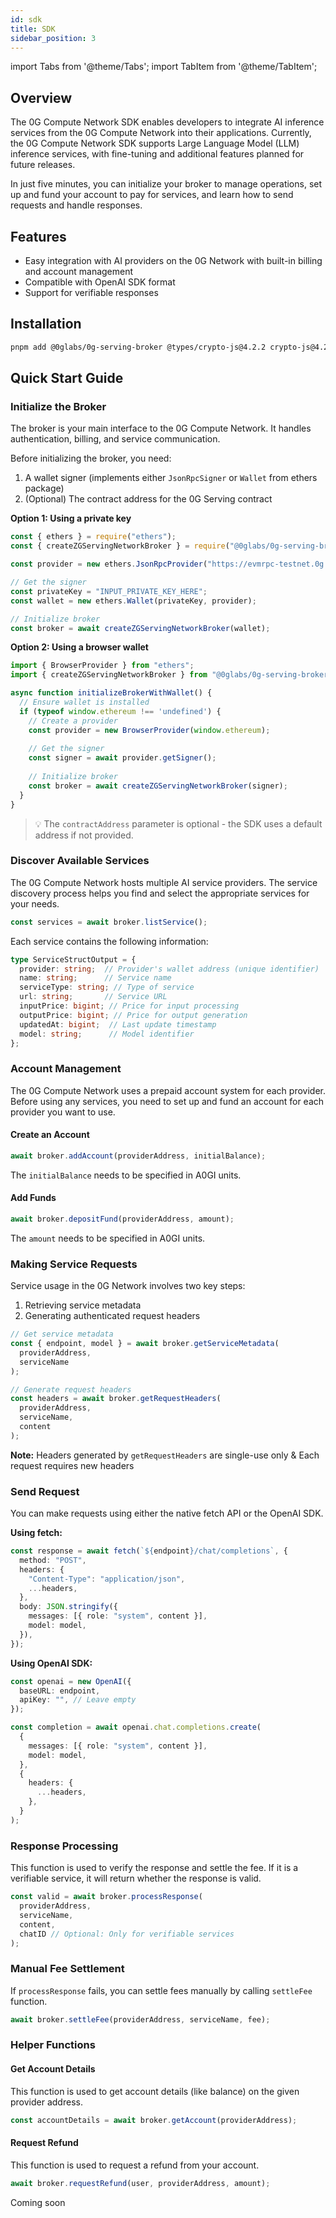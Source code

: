 ```yaml
---
id: sdk
title: SDK
sidebar_position: 3
---
```


import Tabs from '@theme/Tabs';
import TabItem from '@theme/TabItem';

## Overview

The 0G Compute Network SDK enables developers to integrate AI inference services from the 0G Compute Network into their applications. Currently, the 0G Compute Network SDK supports Large Language Model (LLM) inference services, with fine-tuning and additional features planned for future releases. 

In just five minutes, you can initialize your broker to manage operations, set up and fund your account to pay for services, and learn how to send requests and handle responses.

## Features

- Easy integration with AI providers on the 0G Network with built-in billing and account management
- Compatible with OpenAI SDK format
- Support for verifiable responses

<Tabs>
<TabItem value="ts-web" label="TypeScript SDK" default>

## Installation

```bash
pnpm add @0glabs/0g-serving-broker @types/crypto-js@4.2.2 crypto-js@4.2.0
```

## Quick Start Guide

### Initialize the Broker

The broker is your main interface to the 0G Compute Network. It handles authentication, billing, and service communication.

Before initializing the broker, you need:
1. A wallet signer (implements either `JsonRpcSigner` or `Wallet` from ethers package)
2. (Optional) The contract address for the 0G Serving contract

**Option 1: Using a private key**
```typescript
const { ethers } = require("ethers");
const { createZGServingNetworkBroker } = require("@0glabs/0g-serving-broker");

const provider = new ethers.JsonRpcProvider("https://evmrpc-testnet.0g.ai");

// Get the signer
const privateKey = "INPUT_PRIVATE_KEY_HERE";
const wallet = new ethers.Wallet(privateKey, provider);

// Initialize broker
const broker = await createZGServingNetworkBroker(wallet);
```

**Option 2: Using a browser wallet**
```typescript
import { BrowserProvider } from "ethers";
import { createZGServingNetworkBroker } from "@0glabs/0g-serving-broker";

async function initializeBrokerWithWallet() {
  // Ensure wallet is installed
  if (typeof window.ethereum !== 'undefined') {
    // Create a provider
    const provider = new BrowserProvider(window.ethereum);
    
    // Get the signer
    const signer = await provider.getSigner();
    
    // Initialize broker
    const broker = await createZGServingNetworkBroker(signer);
  }
}
```

> 💡 The `contractAddress` parameter is optional - the SDK uses a default address if not provided.

### Discover Available Services

The 0G Compute Network hosts multiple AI service providers. The service discovery process helps you find and select the appropriate services for your needs.

```typescript
const services = await broker.listService();
```

Each service contains the following information:
```typescript
type ServiceStructOutput = {
  provider: string;  // Provider's wallet address (unique identifier)
  name: string;      // Service name
  serviceType: string; // Type of service
  url: string;       // Service URL
  inputPrice: bigint; // Price for input processing
  outputPrice: bigint; // Price for output generation
  updatedAt: bigint;  // Last update timestamp
  model: string;      // Model identifier
};
```

### Account Management

The 0G Compute Network uses a prepaid account system for each provider. Before using any services, you need to set up and fund an account for each provider you want to use.

#### Create an Account
```typescript
await broker.addAccount(providerAddress, initialBalance);
```
The `initialBalance` needs to be specified in A0GI units.

#### Add Funds
```typescript
await broker.depositFund(providerAddress, amount);
```
The `amount` needs to be specified in A0GI units.

### Making Service Requests

Service usage in the 0G Network involves two key steps:
1. Retrieving service metadata
2. Generating authenticated request headers

```typescript
// Get service metadata
const { endpoint, model } = await broker.getServiceMetadata(
  providerAddress,
  serviceName
);

// Generate request headers
const headers = await broker.getRequestHeaders(
  providerAddress,
  serviceName,
  content
);
```

**Note:** Headers generated by `getRequestHeaders` are single-use only & Each request requires new headers

### Send Request

You can make requests using either the native fetch API or the OpenAI SDK.

**Using fetch:**
```typescript
const response = await fetch(`${endpoint}/chat/completions`, {
  method: "POST",
  headers: {
    "Content-Type": "application/json",
    ...headers,
  },
  body: JSON.stringify({
    messages: [{ role: "system", content }],
    model: model,
  }),
});
```

**Using OpenAI SDK:**
```typescript
const openai = new OpenAI({
  baseURL: endpoint,
  apiKey: "", // Leave empty
});

const completion = await openai.chat.completions.create(
  {
    messages: [{ role: "system", content }],
    model: model,
  },
  {
    headers: {
      ...headers,
    },
  }
);
```

### Response Processing

This function is used to verify the response and settle the fee. If it is a verifiable service, it will return whether the response is valid.

```typescript
const valid = await broker.processResponse(
  providerAddress,
  serviceName,
  content,
  chatID // Optional: Only for verifiable services
);
```

### Manual Fee Settlement

If `processResponse` fails, you can settle fees manually by calling `settleFee` function.

```typescript
await broker.settleFee(providerAddress, serviceName, fee);
```

### Helper Functions

#### Get Account Details
This function is used to get account details (like balance) on the given provider address.
```typescript
const accountDetails = await broker.getAccount(providerAddress);
```

#### Request Refund
This function is used to request a refund from your account.
```typescript
await broker.requestRefund(user, providerAddress, amount);
```


</TabItem>

<TabItem value="other" label="Other SDKs">
Coming soon
</TabItem>

</Tabs>
